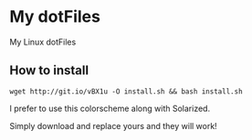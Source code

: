 # My dotFiles
My Linux dotFiles  

## How to install
    wget http://git.io/vBX1u -O install.sh && bash install.sh

I prefer to use this colorscheme along with Solarized.

Simply download and replace yours and they will work!

